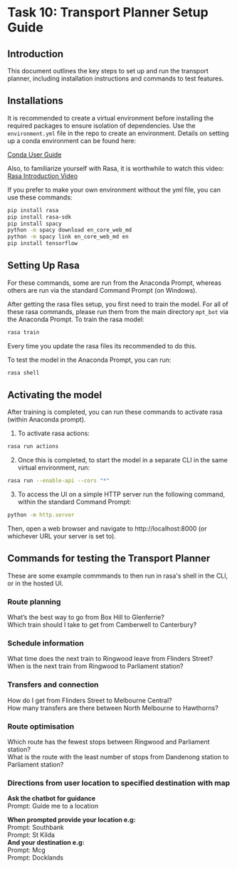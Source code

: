 # Task 10: Transport Planner Setup Guide

## Introduction

This document outlines the key steps to set up and run the transport planner, including installation instructions and commands to test features.

## Installations

It is recommended to create a virtual environment before installing the required packages to ensure isolation of dependencies. Use the `environment.yml` file in the repo to create an environment. Details on setting up a conda environment can be found here:

[Conda User Guide](https://docs.conda.io/projects/conda/en/latest/user-guide/tasks/manage-environments.html)

Also, to familiarize yourself with Rasa, it is worthwhile to watch this video:
[Rasa Introduction Video](https://www.youtube.com/watch?v=Co7QtrJBkpY)


If you prefer to make your own environment without the yml file, you can use these commands:

```bash
pip install rasa
pip install rasa-sdk
pip install spacy
python -m spacy download en_core_web_md
python -m spacy link en_core_web_md en
pip install tensorflow


```
## Setting Up Rasa

For these commands, some are run from the Anaconda Prompt, whereas others are run via the standard Command Prompt (on Windows). 

After getting the rasa files setup, you first need to train the model. For all of these rasa commands, please run them from the main directory `mpt_bot` via the Anaconda Prompt.
To train the rasa model:
```bash
rasa train
```
Every time you update the rasa files its recommended to do this.

To test the model in the Anaconda Prompt, you can run:
```bash
rasa shell
```

## Activating the model
After training is completed, you can run these commands to activate rasa (within Anaconda prompt).

1) To activate rasa actions:
```bash
rasa run actions
```

2) Once this is completed, to start the model in a separate CLI in the same virtual environment, run:
```bash
rasa run --enable-api --cors "*"
```

3) To access the UI on a simple HTTP server run the following command, within the standard Command Prompt:
```bash
python -m http.server
```

Then, open a web browser and navigate to http://localhost:8000 (or whichever URL your server is set to).

## Commands for testing the Transport Planner

These are some example commmands to then run in rasa's shell in the CLI, or in the hosted UI.

### Route planning
What’s the best way to go from Box Hill to Glenferrie? <br>
Which train should I take to get from Camberwell to Canterbury? <br>
 
### Schedule information
What time does the next train to Ringwood leave from Flinders Street? <br>
When is the next train from Ringwood to Parliament station? <br>
 
### Transfers and connection
How do I get from Flinders Street to Melbourne Central? <br>
How many transfers are there between North Melbourne to Hawthorns? <br>
 
### Route optimisation
Which route has the fewest stops between Ringwood and Parliament station? <br>
What is the route with the least number of stops from Dandenong station to Parliament station? <br>

### Directions from user location to specified destination with map
**Ask the chatbot for guidance** <br>
Prompt: Guide me to a location

**When prompted provide your location e.g:** <br>
Prompt: Southbank <br>
Prompt: St Kilda <br>
**And your destination e.g:** <br>
Prompt: Mcg <br>
Prompt: Docklands <br>
